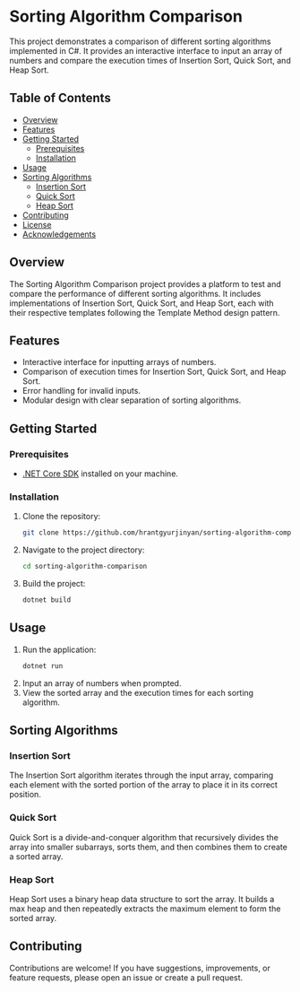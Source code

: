# Sorting Algorithm Comparison

This project demonstrates a comparison of different sorting algorithms implemented in C#. It provides an interactive interface to input an array of numbers and compare the execution times of Insertion Sort, Quick Sort, and Heap Sort.

## Table of Contents

- [Overview](#overview)
- [Features](#features)
- [Getting Started](#getting-started)
  - [Prerequisites](#prerequisites)
  - [Installation](#installation)
- [Usage](#usage)
- [Sorting Algorithms](#sorting-algorithms)
  - [Insertion Sort](#insertion-sort)
  - [Quick Sort](#quick-sort)
  - [Heap Sort](#heap-sort)
- [Contributing](#contributing)
- [License](#license)
- [Acknowledgements](#acknowledgements)

## Overview

The Sorting Algorithm Comparison project provides a platform to test and compare the performance of different sorting algorithms. It includes implementations of Insertion Sort, Quick Sort, and Heap Sort, each with their respective templates following the Template Method design pattern.

## Features

- Interactive interface for inputting arrays of numbers.
- Comparison of execution times for Insertion Sort, Quick Sort, and Heap Sort.
- Error handling for invalid inputs.
- Modular design with clear separation of sorting algorithms.

## Getting Started

### Prerequisites

- [.NET Core SDK](https://dotnet.microsoft.com/download) installed on your machine.

### Installation

1. Clone the repository:
   ```bash
   git clone https://github.com/hrantgyurjinyan/sorting-algorithm-comparison.git
   ```
2. Navigate to the project directory:
   ```bash
   cd sorting-algorithm-comparison
   ```
3. Build the project:
   ```bash
   dotnet build
   ```

## Usage

1. Run the application:
   ```bash
   dotnet run
   ```
2. Input an array of numbers when prompted.
3. View the sorted array and the execution times for each sorting algorithm.

## Sorting Algorithms

### Insertion Sort

The Insertion Sort algorithm iterates through the input array, comparing each element with the sorted portion of the array to place it in its correct position.

### Quick Sort

Quick Sort is a divide-and-conquer algorithm that recursively divides the array into smaller subarrays, sorts them, and then combines them to create a sorted array.

### Heap Sort

Heap Sort uses a binary heap data structure to sort the array. It builds a max heap and then repeatedly extracts the maximum element to form the sorted array.

## Contributing

Contributions are welcome! If you have suggestions, improvements, or feature requests, please open an issue or create a pull request.
